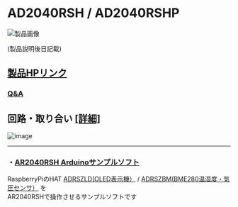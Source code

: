 # AD2040RSH / AD2040RSHP

![製品画像]()

(製品説明後日記載)


## [製品HPリンク](http://bit-trade-one.co.jp/) 

### [Q&A](FAQ.md)

## 回路・取り合い [[詳細]](https://github.com/bit-trade-one/AD2040RSH/tree/master/Schematics)

![image](https://user-images.githubusercontent.com/85532743/229051821-d2429287-c89a-42ac-947d-8372635f3dbd.png)

---

### ・[AR2040RSH Arduinoサンプルソフト](https://github.com/bit-trade-one/AD2040RSH/tree/master/sample_source)

RaspberryPiのHAT
[ADRSZLD(OLED表示機）](https://bit-trade-one.co.jp/adrszld/)  / [ADRSZBM(BME280温湿度・気圧センサ）](https://bit-trade-one.co.jp/product/module/adrszbm/) を  
AR2040RSHで操作させるサンプルソフトです
